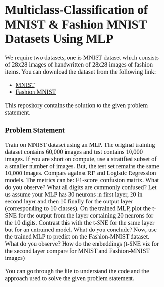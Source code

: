 <span style="font-family: Times_new_roman; font-size: 20px;">

<h1>Multiclass-Classification of MNIST & Fashion MNIST Datasets Using MLP</h1>
We require two datasets, one is MNIST dataset which consists of 28x28 images of handwritten of 28x28 images of fashion items.
You can download the dataset from the following link:

- <a href="https://www.kaggle.com/datasets/hojjatk/mnist-dataset?resource=download">MNIST</a>
- <a href="https://www.kaggle.com/zalando-research/fashionmnist">Fashion MNIST</a>

This repository contains the solution to the given problem statement.

<h3>Problem Statement</h3>

<p>
Train on MNIST dataset using an MLP. The original training dataset contains 60,000
images and test contains 10,000 images. If you are short on compute, use a stratified
subset of a smaller number of images. But, the test set remains the same 10,000
images. Compare against RF and Logistic Regression models. The metrics can be:
F1-score, confusion matrix. What do you observe? What all digits are commonly
confused?
Let us assume your MLP has 30 neurons in first layer, 20 in second layer and then 10
finally for the output layer (corresponding to 10 classes). On the trained MLP, plot the t-SNE for
the output from the layer containing 20 neurons for the 10 digits. Contrast this with the t-SNE for
the same layer but for an untrained model. What do you conclude?
Now, use the trained MLP to predict on the Fashion-MNIST dataset. What do you
observe? How do the embeddings (t-SNE viz for the second layer compare for MNIST
and Fashion-MNIST images)
</p>

<p>
You can go through the file to understand the code and the approach used to solve the given problem statement.
</p>
</span>
